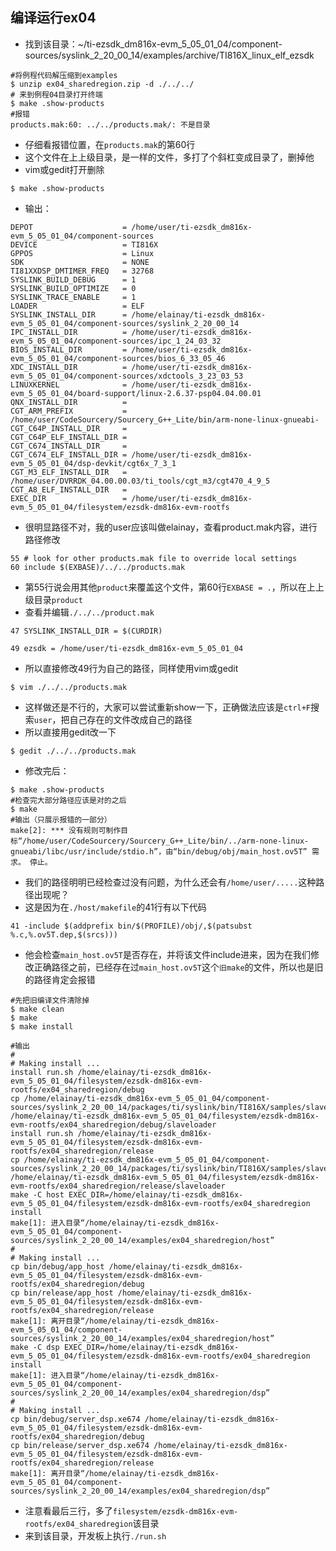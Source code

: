 ## 编译运行ex04
- 找到该目录：~/ti-ezsdk_dm816x-evm_5_05_01_04/component-sources/syslink_2_20_00_14/examples/archive/TI816X_linux_elf_ezsdk
```shell
#将例程代码解压缩到examples
$ unzip ex04_sharedregion.zip -d ./../../
# 来到例程04目录打开终端
$ make .show-products
#报错
products.mak:60: ../../products.mak/: 不是目录
```
- 仔细看报错位置，在`products.mak`的第60行
- 这个文件在上上级目录，是一样的文件，多打了个斜杠变成目录了，删掉他
- vim或gedit打开删除
```shell
$ make .show-products
```
- 输出：
```shell
DEPOT                    = /home/user/ti-ezsdk_dm816x-evm_5_05_01_04/component-sources
DEVICE                   = TI816X
GPPOS                    = Linux
SDK                      = NONE
TI81XXDSP_DMTIMER_FREQ   = 32768
SYSLINK_BUILD_DEBUG      = 1
SYSLINK_BUILD_OPTIMIZE   = 0
SYSLINK_TRACE_ENABLE     = 1
LOADER                   = ELF
SYSLINK_INSTALL_DIR      = /home/elainay/ti-ezsdk_dm816x-evm_5_05_01_04/component-sources/syslink_2_20_00_14
IPC_INSTALL_DIR          = /home/user/ti-ezsdk_dm816x-evm_5_05_01_04/component-sources/ipc_1_24_03_32
BIOS_INSTALL_DIR         = /home/user/ti-ezsdk_dm816x-evm_5_05_01_04/component-sources/bios_6_33_05_46
XDC_INSTALL_DIR          = /home/user/ti-ezsdk_dm816x-evm_5_05_01_04/component-sources/xdctools_3_23_03_53
LINUXKERNEL              = /home/user/ti-ezsdk_dm816x-evm_5_05_01_04/board-support/linux-2.6.37-psp04.04.00.01
QNX_INSTALL_DIR          = 
CGT_ARM_PREFIX           = /home/user/CodeSourcery/Sourcery_G++_Lite/bin/arm-none-linux-gnueabi-
CGT_C64P_INSTALL_DIR     = 
CGT_C64P_ELF_INSTALL_DIR = 
CGT_C674_INSTALL_DIR     = 
CGT_C674_ELF_INSTALL_DIR = /home/user/ti-ezsdk_dm816x-evm_5_05_01_04/dsp-devkit/cgt6x_7_3_1
CGT_M3_ELF_INSTALL_DIR   = /home/user/DVRRDK_04.00.00.03/ti_tools/cgt_m3/cgt470_4_9_5
CGT_A8_ELF_INSTALL_DIR   = 
EXEC_DIR                 = /home/user/ti-ezsdk_dm816x-evm_5_05_01_04/filesystem/ezsdk-dm816x-evm-rootfs
```
- 很明显路径不对，我的user应该叫做elainay，查看product.mak内容，进行路径修改
```
55 # look for other products.mak file to override local settings
60 include $(EXBASE)/../../products.mak
```
- 第55行说会用其他`product`来覆盖这个文件，第60行`EXBASE = .`，所以在上上级目录`product`
- 查看并编辑`./../../product.mak`
```
47 SYSLINK_INSTALL_DIR = $(CURDIR)

49 ezsdk = /home/user/ti-ezsdk_dm816x-evm_5_05_01_04
```
- 所以直接修改49行为自己的路径，同样使用vim或gedit
```shell
$ vim ./../../products.mak 
```
- 这样做还是不行的，大家可以尝试重新show一下，正确做法应该是`ctrl+F`搜索`user`，把自己存在的文件改成自己的路径
- 所以直接用gedit改一下
```shell
$ gedit ./../../products.mak
```
- 修改完后：
```shell
$ make .show-products
#检查完大部分路径应该是对的之后
$ make
#输出（只展示报错的一部分）
make[2]: *** 没有规则可制作目标“/home/user/CodeSourcery/Sourcery_G++_Lite/bin/../arm-none-linux-gnueabi/libc/usr/include/stdio.h”，由“bin/debug/obj/main_host.ov5T” 需求。 停止。
```
- 我们的路径明明已经检查过没有问题，为什么还会有`/home/user/.....`这种路径出现呢？
- 这是因为在`./host/makefile`的41行有以下代码
```shell
41 -include $(addprefix bin/$(PROFILE)/obj/,$(patsubst %.c,%.ov5T.dep,$(srcs)))
```
- 他会检查`main_host.ov5T`是否存在，并将该文件include进来，因为在我们修改正确路径之前，已经存在过`main_host.ov5T`这个`旧make`的文件，所以也是旧的路径肯定会报错
```shell
#先把旧编译文件清除掉
$ make clean
$ make
$ make install
```
```
#输出
#
# Making install ...
install run.sh /home/elainay/ti-ezsdk_dm816x-evm_5_05_01_04/filesystem/ezsdk-dm816x-evm-rootfs/ex04_sharedregion/debug
cp /home/elainay/ti-ezsdk_dm816x-evm_5_05_01_04/component-sources/syslink_2_20_00_14/packages/ti/syslink/bin/TI816X/samples/slaveloader_debug /home/elainay/ti-ezsdk_dm816x-evm_5_05_01_04/filesystem/ezsdk-dm816x-evm-rootfs/ex04_sharedregion/debug/slaveloader
install run.sh /home/elainay/ti-ezsdk_dm816x-evm_5_05_01_04/filesystem/ezsdk-dm816x-evm-rootfs/ex04_sharedregion/release
cp /home/elainay/ti-ezsdk_dm816x-evm_5_05_01_04/component-sources/syslink_2_20_00_14/packages/ti/syslink/bin/TI816X/samples/slaveloader_release /home/elainay/ti-ezsdk_dm816x-evm_5_05_01_04/filesystem/ezsdk-dm816x-evm-rootfs/ex04_sharedregion/release/slaveloader
make -C host EXEC_DIR=/home/elainay/ti-ezsdk_dm816x-evm_5_05_01_04/filesystem/ezsdk-dm816x-evm-rootfs/ex04_sharedregion install
make[1]: 进入目录“/home/elainay/ti-ezsdk_dm816x-evm_5_05_01_04/component-sources/syslink_2_20_00_14/examples/ex04_sharedregion/host”
#
# Making install ...
cp bin/debug/app_host /home/elainay/ti-ezsdk_dm816x-evm_5_05_01_04/filesystem/ezsdk-dm816x-evm-rootfs/ex04_sharedregion/debug
cp bin/release/app_host /home/elainay/ti-ezsdk_dm816x-evm_5_05_01_04/filesystem/ezsdk-dm816x-evm-rootfs/ex04_sharedregion/release
make[1]: 离开目录“/home/elainay/ti-ezsdk_dm816x-evm_5_05_01_04/component-sources/syslink_2_20_00_14/examples/ex04_sharedregion/host”
make -C dsp EXEC_DIR=/home/elainay/ti-ezsdk_dm816x-evm_5_05_01_04/filesystem/ezsdk-dm816x-evm-rootfs/ex04_sharedregion install
make[1]: 进入目录“/home/elainay/ti-ezsdk_dm816x-evm_5_05_01_04/component-sources/syslink_2_20_00_14/examples/ex04_sharedregion/dsp”
#
# Making install ...
cp bin/debug/server_dsp.xe674 /home/elainay/ti-ezsdk_dm816x-evm_5_05_01_04/filesystem/ezsdk-dm816x-evm-rootfs/ex04_sharedregion/debug
cp bin/release/server_dsp.xe674 /home/elainay/ti-ezsdk_dm816x-evm_5_05_01_04/filesystem/ezsdk-dm816x-evm-rootfs/ex04_sharedregion/release
make[1]: 离开目录“/home/elainay/ti-ezsdk_dm816x-evm_5_05_01_04/component-sources/syslink_2_20_00_14/examples/ex04_sharedregion/dsp”
```
- 注意看最后三行，多了`filesystem/ezsdk-dm816x-evm-rootfs/ex04_sharedregion`该目录
- 来到该目录，开发板上执行`./run.sh`
```shell

```

